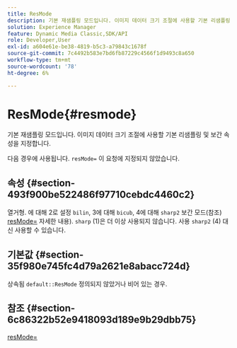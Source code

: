 ```yaml
---
title: ResMode
description: 기본 재샘플링 모드입니다. 이미지 데이터 크기 조절에 사용할 기본 리샘플링 및 보간 속성을 지정합니다.
solution: Experience Manager
feature: Dynamic Media Classic,SDK/API
role: Developer,User
exl-id: a604e61e-be38-4819-b5c3-a79843c1678f
source-git-commit: 7c4492b583e7bd6fb87229c4566f1d9493c8a650
workflow-type: tm+mt
source-wordcount: '78'
ht-degree: 6%

---
```


# ResMode{#resmode}

기본 재샘플링 모드입니다. 이미지 데이터 크기 조절에 사용할 기본 리샘플링 및 보간 속성을 지정합니다.

다음 경우에 사용됩니다. `resMode=` 이 요청에 지정되지 않았습니다.

## 속성 {#section-493f900be522486f97710cebdc4460c2}

열거형. 에 대해 2로 설정 `bilin`, 3에 대해 `bicub`, 4에 대해 `sharp2` 보간 모드(참조) [resMode=](/help/aem-is-ir-api/is-api/http-ref/image-serving-api-ref/c-http-protocol-reference/c-command-reference/r-is-http-resmode.md) 자세한 내용). `sharp` (1)은 더 이상 사용되지 않습니다. 사용 `sharp2` (4) 대신 사용할 수 있습니다.

## 기본값 {#section-35f980e745fc4d79a2621e8abacc724d}

상속됨 `default::ResMode` 정의되지 않았거나 비어 있는 경우.

## 참조 {#section-6c86322b52e9418093d189e9b29dbb75}

[resMode=](../../../../../is-api/image-catalog/image-serving-api-ref/c-image-catalog-reference/c-attributes-reference/r-is-cat-resmode.md#reference-609095ef568743a086f28d87c54dafa2)

